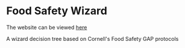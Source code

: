 # Food Safety Wizard

The website can be viewed [here](http://kaira.one/food_safety_gap)

A wizard decision tree based on Cornell's Food Safety GAP protocols
